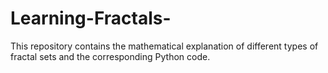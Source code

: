 # Learning-Fractals-
This repository contains the mathematical explanation of different types of fractal sets and the corresponding Python code.
